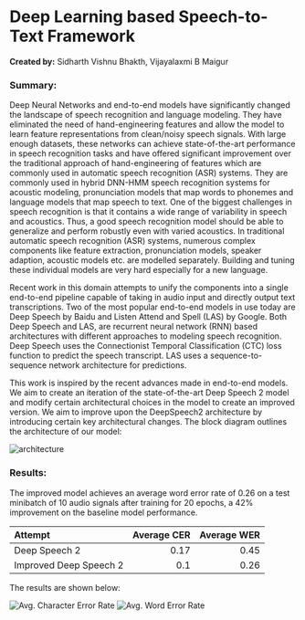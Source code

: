 # Deep Learning based Speech-to-Text Framework

**Created by:** Sidharth Vishnu Bhakth, Vijayalaxmi B Maigur

### Summary:

Deep Neural Networks and end-to-end models have significantly changed the landscape of speech recognition and language modeling. They have eliminated the need of hand-engineering features and allow the model to learn feature representations from clean/noisy speech signals. With large enough datasets, these networks can achieve state-of-the-art performance in speech recognition tasks and have offered significant improvement over the traditional approach of hand-engineering of features which are commonly used in automatic speech recognition (ASR) systems. They are commonly used in hybrid DNN-HMM speech recognition systems for acoustic modeling, pronunciation models that map words to phonemes and language models that map speech to text. One of the biggest challenges in speech recognition is that it contains a wide range of variability in speech and acoustics. Thus, a good speech recognition model should be able to generalize and perform robustly even with varied acoustics. In traditional automatic speech recognition (ASR) systems, numerous complex components like feature extraction, pronunciation models, speaker adaption, acoustic models etc. are modelled separately. Building and tuning these individual models are very hard especially for a new language.

Recent work in this domain attempts to unify the components into a single end-to-end pipeline capable of taking in audio input and directly output text transcriptions. Two of the most popular end-to-end models in use today are Deep Speech by Baidu and Listen Attend and Spell (LAS) by Google. Both Deep Speech and LAS, are recurrent neural network (RNN) based architectures with different approaches to modeling speech recognition. Deep Speech uses the Connectionist Temporal Classification (CTC) loss function to predict the speech transcript. LAS uses a sequence-to-sequence network architecture for predictions. 

This work is inspired by the recent advances made in end-to-end models. We aim to create an iteration of the state-of-the-art Deep Speech 2 model and modify certain architectural choices in the model to create an improved version. We aim to improve upon the DeepSpeech2 architecture by introducing certain key architectural changes. The block diagram outlines the architecture of our model:

![architecture](https://github.com/SidharthBhakth/E599-high-performance-big-data/blob/master/fall-2020/4/images/Model.png)

### Results:

The improved model achieves an average word error rate of 0.26 on a test minibatch of 10 audio signals after training for 20 epochs, a 42% improvement on the baseline model performance.

| Attempt                | Average CER | Average WER |
| :--------------------- | -----------:| -----------:|
| Deep Speech 2          | 0.17        | 0.45        |
| Improved Deep Speech 2 | 0.1         | 0.26        |

The results are shown below:

![Avg. Character Error Rate](https://github.com/SidharthBhakth/E599-high-performance-big-data/blob/master/fall-2020/4/images/cer.png)
![Avg. Word Error Rate](https://github.com/SidharthBhakth/E599-high-performance-big-data/blob/master/fall-2020/4/images/wer.png)
